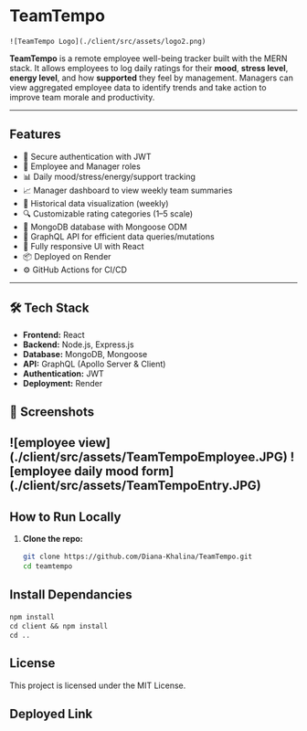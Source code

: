 #  TeamTempo  
    ![TeamTempo Logo](./client/src/assets/logo2.png)

**TeamTempo** is a remote employee well-being tracker built with the MERN stack. It allows employees to log daily ratings for their **mood**, **stress level**, **energy level**, and how **supported** they feel by management. Managers can view aggregated employee data to identify trends and take action to improve team morale and productivity.

---

## Features

- 🔐 Secure authentication with JWT
- 👤 Employee and Manager roles
- 📊 Daily mood/stress/energy/support tracking
- 📈 Manager dashboard to view weekly team summaries
- 📅 Historical data visualization (weekly)
- 🔍 Customizable rating categories (1–5 scale)
- 💾 MongoDB database with Mongoose ODM
- 🧠 GraphQL API for efficient data queries/mutations
- 📱 Fully responsive UI with React
- 📦 Deployed on Render
- ⚙️ GitHub Actions for CI/CD

---

## 🛠️ Tech Stack

- **Frontend:** React
- **Backend:** Node.js, Express.js
- **Database:** MongoDB, Mongoose
- **API:** GraphQL (Apollo Server & Client)
- **Authentication:** JWT
- **Deployment:** Render



## 📸 Screenshots

![employee view] (./client/src/assets/TeamTempoEmployee.JPG)
![employee daily mood form] (./client/src/assets/TeamTempoEntry.JPG)
---

##  How to Run Locally

1. **Clone the repo:**

   ```bash
   git clone https://github.com/Diana-Khalina/TeamTempo.git
   cd teamtempo

## Install Dependancies
    npm install
    cd client && npm install
    cd ..

## License
This project is licensed under the MIT License.

## Deployed Link